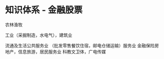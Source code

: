 # 知识体系 - 金融股票

农林渔牧

工业（采掘制造，水电气），建筑业

流通及生活公共服务业
 （批发零售餐饮住宿，邮电仓储运输）服务业
  金融保险房地产，信息旅游，居民服务业
  科教文卫体，广电传媒
